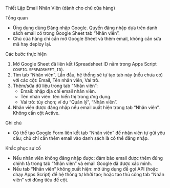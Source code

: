Thiết Lập Email Nhân Viên (dành cho chủ cửa hàng)

Tổng quan
- Ứng dụng dùng Đăng nhập Google. Quyền đăng nhập dựa trên danh sách email có trong Google Sheet tab “Nhân viên”.
- Chủ cửa hàng chỉ cần mở Google Sheet và thêm email, không cần sửa mã hay deploy lại.

Các bước thực hiện
1) Mở Google Sheet đã liên kết (Spreadsheet ID nằm trong Apps Script `CONFIG.SPREADSHEET_ID`).
2) Tìm tab “Nhân viên”. Lần đầu, hệ thống sẽ tự tạo tab này (nếu chưa có) với các cột: Email, Tên nhân viên, Vai trò.
3) Thêm/sửa dữ liệu trong tab “Nhân viên”:
   - Email: nhập địa chỉ email nhân viên.
   - Tên nhân viên: tên hiển thị trong ứng dụng.
   - Vai trò: tùy chọn; ví dụ “Quản lý”, “Nhân viên”.
4) Nhân viên được đăng nhập nếu email xuất hiện trong tab “Nhân viên”. Không cần cột Active.

Ghi chú
- Có thể tạo Google Form liên kết tab “Nhân viên” để nhân viên tự gửi yêu cầu; chủ chỉ cần thêm email vào danh sách là có thể đăng nhập.

Khắc phục sự cố
- Nếu nhân viên không đăng nhập được: đảm bảo email được thêm đúng chính tả trong tab “Nhân viên” và email Google đã được xác minh.
- Nếu tab “Nhân viên” không xuất hiện: mở ứng dụng để gọi API (hoặc chạy Apps Script) để hệ thống tự khởi tạo; hoặc tạo thủ công tab “Nhân viên” với đúng tiêu đề cột.

